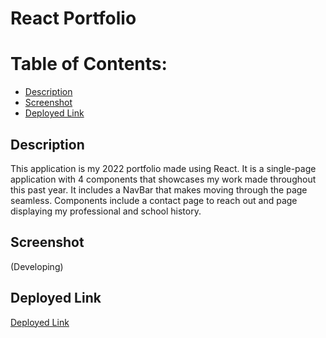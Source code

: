 # React Portfolio

# Table of Contents:
* [Description](#description)
* [Screenshot](#screenshot)
* [Deployed Link](#deployed-link)

## Description
This application is my 2022 portfolio made using React. It is a single-page application with 4 components that showcases my work made throughout this past year. It includes a NavBar that makes moving through the page seamless. Components include a contact page to reach out and page displaying my professional and school history.

## Screenshot 
(Developing)

## Deployed Link
[Deployed Link]()